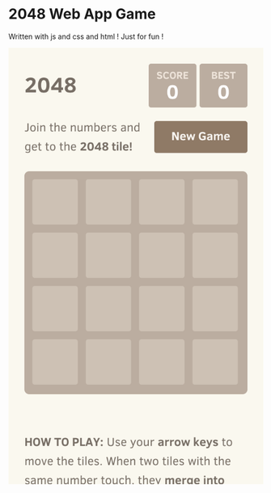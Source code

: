 # 2048 Web App Game
Written with js and css and html ! Just for fun !

![alt text](https://github.com/notr0n/2048/blob/master/meta/apple-touch-startup-image-640x1096.png)
